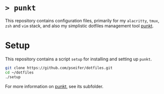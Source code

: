 # `> punkt`

This repository contains configuration files, primarily for my `alacritty`, `tmux`, `zsh` and `vim` stack, and also my simplistic
dotfiles management tool [punkt](_punkt).

# Setup

This repository contains a script `setup` for installing and setting up `punkt`.

```sh
git clone https://github.com/pseifer/dotfiles.git
cd ~/dotfiles
./setup
```

For more information on [punkt](_punkt), see its subfolder.

